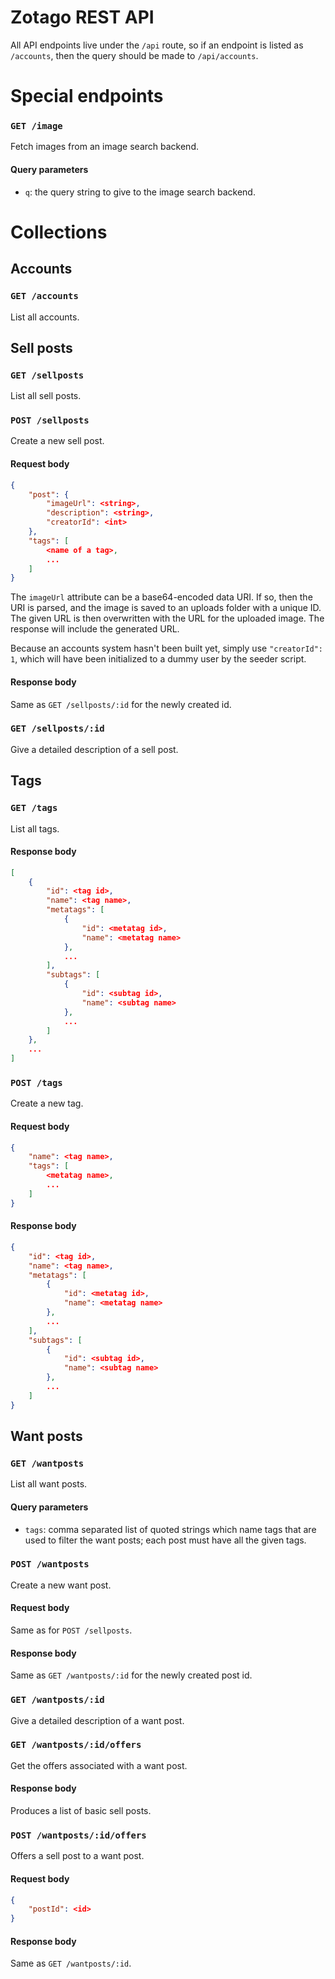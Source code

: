 Zotago REST API
===============

All API endpoints live under the `/api` route, so if an endpoint is listed as
`/accounts`, then the query should be made to `/api/accounts`.

Special endpoints
=================

### `GET /image`

Fetch images from an image search backend.

#### Query parameters

* `q`: the query string to give to the image search backend.

Collections
===========

Accounts
--------

### `GET /accounts`

List all accounts.

Sell posts
----------

### `GET /sellposts`

List all sell posts.

### `POST /sellposts`

Create a new sell post.

#### Request body

```json
{
    "post": {
        "imageUrl": <string>,
        "description": <string>,
        "creatorId": <int>
    },
    "tags": [
        <name of a tag>,
        ...
    ]
}
```

The `imageUrl` attribute can be a base64-encoded data URI. If so, then the URI
is parsed, and the image is saved to an uploads folder with a unique ID. The
given URL is then overwritten with the URL for the uploaded image. The response
will include the generated URL.

Because an accounts system hasn't been built yet, simply use `"creatorId": 1`,
which will have been initialized to a dummy user by the seeder script.

#### Response body

Same as `GET /sellposts/:id` for the newly created id.

### `GET /sellposts/:id`

Give a detailed description of a sell post.

Tags
----

### `GET /tags`

List all tags.

#### Response body

```json
[
    {
        "id": <tag id>,
        "name": <tag name>,
        "metatags": [
            {
                "id": <metatag id>,
                "name": <metatag name>
            },
            ...
        ],
        "subtags": [
            {
                "id": <subtag id>,
                "name": <subtag name>
            },
            ...
        ]
    },
    ...
]
```

### `POST /tags`

Create a new tag.

#### Request body

```json
{
    "name": <tag name>,
    "tags": [
        <metatag name>,
        ...
    ]
}
```

#### Response body

```json
{
    "id": <tag id>,
    "name": <tag name>,
    "metatags": [
        {
            "id": <metatag id>,
            "name": <metatag name>
        },
        ...
    ],
    "subtags": [
        {
            "id": <subtag id>,
            "name": <subtag name>
        },
        ...
    ]
}
```

Want posts
----------

### `GET /wantposts`

List all want posts.

#### Query parameters

* `tags`: comma separated list of quoted strings which name tags that are used
to filter the want posts; each post must have all the given tags.

### `POST /wantposts`

Create a new want post.

#### Request body

Same as for `POST /sellposts`.

#### Response body

Same as `GET /wantposts/:id` for the newly created post id.

### `GET /wantposts/:id`

Give a detailed description of a want post.

### `GET /wantposts/:id/offers`

Get the offers associated with a want post.

#### Response body

Produces a list of basic sell posts.

### `POST /wantposts/:id/offers`

Offers a sell post to a want post.

#### Request body

```json
{
    "postId": <id>
}
```

#### Response body

Same as `GET /wantposts/:id`.
